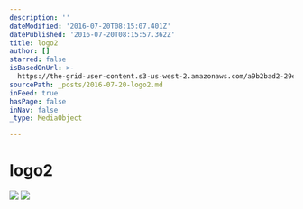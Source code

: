 ```yaml
---
description: ''
dateModified: '2016-07-20T08:15:07.401Z'
datePublished: '2016-07-20T08:15:57.362Z'
title: logo2
author: []
starred: false
isBasedOnUrl: >-
  https://the-grid-user-content.s3-us-west-2.amazonaws.com/a9b2bad2-29e9-4c45-8b9b-cf9ac726f411.png
sourcePath: _posts/2016-07-20-logo2.md
inFeed: true
hasPage: false
inNav: false
_type: MediaObject

---
```

# logo2
![](https://the-grid-user-content.s3-us-west-2.amazonaws.com/a9b2bad2-29e9-4c45-8b9b-cf9ac726f411.png)
![](https://the-grid-user-content.s3-us-west-2.amazonaws.com/ac5fc03b-70c8-4189-9d2d-7e3ff1cfc277.png)